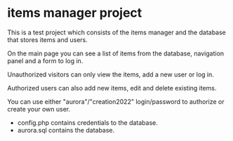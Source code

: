 # items manager project 

This is a test project which consists of the items manager and the database that stores items and users.

On the main page you can see a list of items from the database, navigation panel and a form to log in. 

Unauthorized visitors can only view the items, add a new user or log in.

Authorized users can also add new items, edit and delete existing items.

You can use either "aurora"/"creation2022" login/password to authorize or create your own user.

* config.php contains credentials to the database.
* aurora.sql contains the database.

